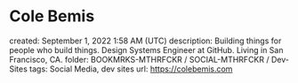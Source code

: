 # Cole Bemis

created: September 1, 2022 1:58 AM (UTC)
description: Building things for people who build things. Design Systems Engineer at GitHub. Living in San Francisco, CA.
folder: BOOKMRKS-MTHRFCKR / SOCIAL-MTHRFCKR / Dev-Sites
tags: Social Media, dev sites
url: https://colebemis.com